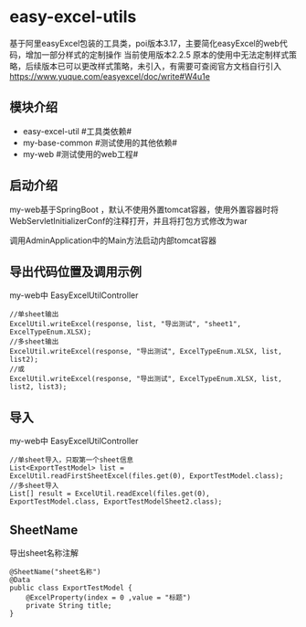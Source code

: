 # easy-excel-utils
基于阿里easyExcel包装的工具类，poi版本3.17，主要简化easyExcel的web代码，增加一部分样式的定制操作
当前使用版本2.2.5
原本的使用中无法定制样式策略，后续版本已可以更改样式策略，未引入，有需要可查阅官方文档自行引入
https://www.yuque.com/easyexcel/doc/write#W4u1e

## 模块介绍
- easy-excel-util #工具类依赖#
- my-base-common #测试使用的其他依赖#
- my-web #测试使用的web工程#

## 启动介绍


my-web基于SpringBoot ，默认不使用外置tomcat容器，使用外置容器时将WebServletInitializerConf的注释打开，并且将打包方式修改为war


调用AdminApplication中的Main方法启动内部tomcat容器

## 导出代码位置及调用示例
my-web中 EasyExcelUtilController 

````
//单sheet输出
ExcelUtil.writeExcel(response, list, "导出测试", "sheet1", ExcelTypeEnum.XLSX);
//多sheet输出
ExcelUtil.writeExcel(response, "导出测试", ExcelTypeEnum.XLSX, list, list2);
//或
ExcelUtil.writeExcel(response, "导出测试", ExcelTypeEnum.XLSX, list, list2, list3);
````

## 导入
my-web中 EasyExcelUtilController 

````
//单sheet导入，只取第一个sheet信息
List<ExportTestModel> list = ExcelUtil.readFirstSheetExcel(files.get(0), ExportTestModel.class);
//多sheet导入
List[] result = ExcelUtil.readExcel(files.get(0), ExportTestModel.class, ExportTestModelSheet2.class);
````

## SheetName
导出sheet名称注解

````
@SheetName("sheet名称")
@Data
public class ExportTestModel {
    @ExcelProperty(index = 0 ,value = "标题")
    private String title;
}
````

##